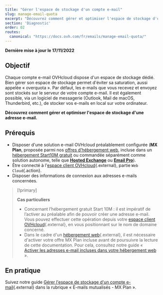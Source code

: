 ```yaml
---
title: "Gérer l'espace de stockage d'un compte e-mail"
slug: manage-email-quota
excerpt: "Découvrez comment gérer et optimiser l'espace de stockage d'une adresse e-mail "
section: 'Diagnostic'
order: 02
routes:
  canonical: "https://docs.ovh.com/fr/emails/manage-email-quota/"
---
```


**Dernière mise à jour le 17/11/2022**

## Objectif

Chaque compte e-mail OVHcloud dispose d'un espace de stockage dédié. Bien gérer son espace de stockage permet d'éviter sa saturation, aussi appelée « overquota ». Par défaut, les e-mails que vous recevez et envoyez sont stockés sur le serveur de votre compte e-mail. Il est également possible, via un logiciel de messagerie (Outlook, Mail de macOS, Thunderbird, etc.), de stocker vos e-mails en local sur votre ordinateur.

**Découvrez comment gérer et optimiser l'espace de stockage d'une adresse e-mail.**

## Prérequis

- Disposer d'une solution e-mail OVHcloud préalablement configurée (**MX Plan**, proposée parmi nos [offres d’hébergement web](https://www.ovhcloud.com/fr/web-hosting/), incluse dans un [hébergement Start10M gratuit](https://www.ovhcloud.com/fr/domains/free-web-hosting/) ou commandée séparément comme solution autonome, telle que [**Hosted Exchange**](https://www.ovhcloud.com/fr/emails/hosted-exchange/) ou [**Email Pro**](https://www.ovhcloud.com/fr/emails/email-pro/)).
- Être connecté à l'[espace client OVHcloud](https://www.ovh.com/auth/?action=gotomanager&from=https://www.ovh.com/fr/&ovhSubsidiary=fr){.external}, partie `Web Cloud`{.action}.
- Disposer des informations de connexion aux adresses e-mails concernées.

> [!primary]
>
> **Cas particuliers**
>
> - Concernant l’hébergement gratuit Start 10M : il est impératif de l’activer au préalable afin de pouvoir créer une adresse e-mail. Vous pouvez effectuer cette opération depuis votre [espace client OVHcloud](https://www.ovh.com/auth/?action=gotomanager&from=https://www.ovh.com/fr/&ovhSubsidiary=fr){.external}, en vous positionnant sur le nom de domaine concerné.
> - Dans le cadre d'un [hébergement web](https://www.ovhcloud.com/fr/web-hosting/){.external}, il est nécessaire d'activer votre offre MX Plan incluse avant de poursuivre la lecture de cette documentation. Pour cela, consultez notre guide « [Activer les adresses e-mail incluses dans votre hébergement web](https://docs.ovh.com/fr/hosting/activer-email-hebergement-web/) ».

## En pratique <a name="instructions"></a>

Suivez notre guide [Gérer l'espace de stockage d'un compte e-mail](https://docs.ovh.com/fr/emails/manage-email-quota/){.external} dans la rubrique « E-mails mutualisés - MX Plan ».
